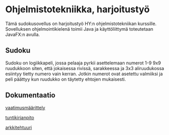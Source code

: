 # Ohjelmistotekniikka, harjoitustyö

Tämä sudokusovellus on harjoitustyö HY:n ohjelmistotekniikan kurssille. Sovelluksen ohjelmointikielenä toimii Java ja käyttöliittymä toteutetaan JavaFX:n avulla.

## Sudoku

Sudoku on logiikkapeli, jossa pelaaja pyrkii asettelemaan numerot 1-9 9x9 ruudukkoon siten, että jokaisessa rivissä, sarakkeessa ja 3x3 aliruudukossa esiintyy tietty numero vain kerran. Jotkin numerot ovat asetettu valmiiksi ja peli päättyy kun ruudukko on täytetty ehtojen mukaisesti.

## Dokumentaatio

[vaatimusmäärittely](https://github.com/hoffrenm/ot-harjoitustyo/blob/master/dokumentointi/vaatimusmaarittely.md)

[tuntikirjanpito](https://github.com/hoffrenm/ot-harjoitustyo/blob/master/dokumentointi/tuntikirjanpito.md)

[arkkitehtuuri](https://github.com/hoffrenm/ot-harjoitustyo/blob/master/dokumentointi/arkkitehtuuri.md)
